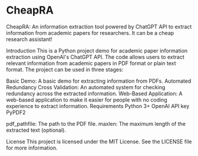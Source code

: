 # CheapRA
CheapRA: An information extraction tool powered by ChatGPT API to extract information from academic papers for researchers. It can be a cheap research assistant!

Introduction
This is a Python project demo for academic paper information extraction using OpenAI's ChatGPT API. The code allows users to extract relevant information from academic papers in PDF format or plain text format. The project can be used in three stages:

Basic Demo: A basic demo for extracting information from PDFs.
Automated Redundancy Cross Validation: An automated system for checking redundancy across the extracted information.
Web-Based Application: A web-based application to make it easier for people with no coding experience to extract information.
Requirements
Python 3+
OpenAI API key
PyPDF2

pdf_pathfile: The path to the PDF file.
maxlen: The maximum length of the extracted text (optional).

License
This project is licensed under the MIT License. See the LICENSE file for more information.
